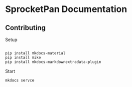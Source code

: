 # SprocketPan Documentation

## Contributing

Setup

```shell

pip install mkdocs-material
pip install mike
pip install mkdocs-markdownextradata-plugin
```

Start

```Shell
mkdocs servce
```
